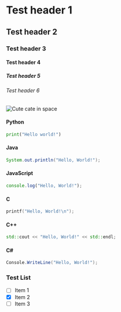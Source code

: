 # Test header 1
## Test header 2
### Test header 3
#### Test header 4
##### Test header 5
###### Test header 6

![Cute cate in space](https://img.artpal.com/624513/2-0-26t.jpg)

#### Python
```python
print("Hello world!")
```
#### Java
```java
System.out.println("Hello, World!");
```
#### JavaScript
```javascript
console.log("Hello, World!");
```
#### C
```c
printf("Hello, World!\n");
```
#### C++
```c++
std::cout << "Hello, World!" << std::endl;
```
#### C#
```c#
Console.WriteLine("Hello, World!");
```

### Test List
- [ ] Item 1
- [x] Item 2
- [ ] Item 3
